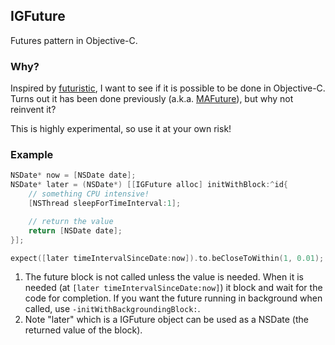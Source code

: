 ## IGFuture

Futures pattern in Objective-C.

### Why?

Inspired by [futuristic](https://github.com/seanlilmateus/futuristic), I want to see if it is possible to be done in Objective-C. Turns out it has been done previously (a.k.a. [MAFuture](https://github.com/mikeash/MAFuture)),
but why not reinvent it?

This is highly experimental, so use it at your own risk!

### Example

```objective-c
NSDate* now = [NSDate date];
NSDate* later = (NSDate*) [[IGFuture alloc] initWithBlock:^id{
    // something CPU intensive!
    [NSThread sleepForTimeInterval:1];

    // return the value
    return [NSDate date];
}];

expect([later timeIntervalSinceDate:now]).to.beCloseToWithin(1, 0.01);
```

1. The future block is not called unless the value is needed. When it is needed (at ```[later timeIntervalSinceDate:now]```) it block and wait for the code for completion. If you want the 
future running in background when called, use ```-initWithBackgroundingBlock:```.
2. Note "later" which is a IGFuture object can be used as a NSDate (the returned value of the block).
